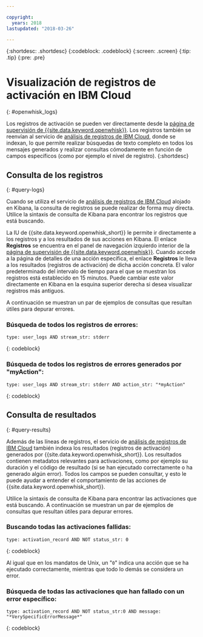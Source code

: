 ```yaml
---

copyright:
  years: 2018
lastupdated: "2018-03-26"

---
```


{:shortdesc: .shortdesc}
{:codeblock: .codeblock}
{:screen: .screen}
{:tip: .tip}
{:pre: .pre}

# Visualización de registros de activación en IBM Cloud
{: #openwhisk_logs}

Los registros de activación se pueden ver directamente desde la [página de supervisión de {{site.data.keyword.openwhisk}}](https://console.bluemix.net/openwhisk/dashboard/). Los registros también se reenvían al servicio de [análisis de registros de IBM Cloud](https://console.bluemix.net/docs/services/CloudLogAnalysis/kibana/analyzing_logs_Kibana.html#analyzing_logs_Kibana), donde se indexan, lo que permite realizar búsquedas de texto completo en todos los mensajes generados y realizar consultas cómodamente en función de campos específicos (como por ejemplo el nivel de registro).
{:shortdesc}

## Consulta de los registros
{: #query-logs}

Cuando se utiliza el servicio de [análisis de registros de IBM Cloud](https://console.bluemix.net/docs/services/CloudLogAnalysis/kibana/analyzing_logs_Kibana.html#analyzing_logs_Kibana) alojado en Kibana, la consulta de registros se puede realizar de forma muy directa. Utilice la sintaxis de consulta de Kibana para encontrar los registros que está buscando.

La IU de {{site.data.keyword.openwhisk_short}} le permite ir directamente a los registros y a los resultados de sus acciones en Kibana. El enlace **Registros** se encuentra en el panel de navegación izquierdo interior de la [página de supervisión de {{site.data.keyword.openwhisk}}](https://console.bluemix.net/openwhisk/dashboard/). Cuando accede a la página de detalles de una acción específica, el enlace **Registros** le lleva a los resultados (registros de activación) de dicha acción concreta. El valor predeterminado del intervalo de tiempo para el que se muestran los registros está establecido en 15 minutos. Puede cambiar este valor directamente en Kibana en la esquina superior derecha si desea visualizar registros más antiguos.

A continuación se muestran un par de ejemplos de consultas que resultan útiles para depurar errores.

### Búsqueda de todos los registros de errores:
```
type: user_logs AND stream_str: stderr
```
{: codeblock}

### Búsqueda de todos los registros de errores generados por "myAction":
```
type: user_logs AND stream_str: stderr AND action_str: "*myAction"
```
{: codeblock}

## Consulta de resultados
{: #query-results}

Además de las líneas de registros, el servicio de [análisis de registros de IBM Cloud](https://console.bluemix.net/docs/services/CloudLogAnalysis/kibana/analyzing_logs_Kibana.html#analyzing_logs_Kibana) también indexa los resultados (registros de activación) generados por {{site.data.keyword.openwhisk_short}}. Los resultados contienen metadatos relevantes para activaciones, como por ejemplo su duración y el código de resultado (si se han ejecutado correctamente o ha generado algún error). Todos los campos se pueden consultar, y esto le puede ayudar a entender el comportamiento de las acciones de {{site.data.keyword.openwhisk_short}}.

Utilice la sintaxis de consulta de Kibana para encontrar las activaciones que está buscando. A continuación se muestran un par de ejemplos de consultas que resultan útiles para depurar errores.

### Buscando todas las activaciones fallidas:
```
type: activation_record AND NOT status_str: 0
```
{: codeblock}

Al igual que en los mandatos de Unix, un "`0`" indica una acción que se ha ejecutado correctamente, mientras que todo lo demás se considera un error.

<!--
### Finding all activations that took longer than 30 seconds:

```
type: activation_record AND duration > 30000
```

Duration is in milliseconds.
-->

### Búsqueda de todas las activaciones que han fallado con un error específico:
```
type: activation_record AND NOT status_str:0 AND message: "*VerySpecificErrorMessage*"
```
{: codeblock}
